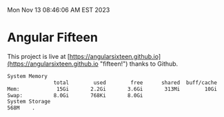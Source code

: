 Mon Nov 13 08:46:06 AM EST 2023

# Angular Fifteen


This project is live at [https://angularsixteen.github.io](https://angularsixteen.github.io "fifteen!") thanks to Github.

```bash
System Memory
               total        used        free      shared  buff/cache   available
Mem:            15Gi       2.2Gi       3.6Gi       313Mi        10Gi        13Gi
Swap:          8.0Gi       768Ki       8.0Gi
System Storage
568M	.
